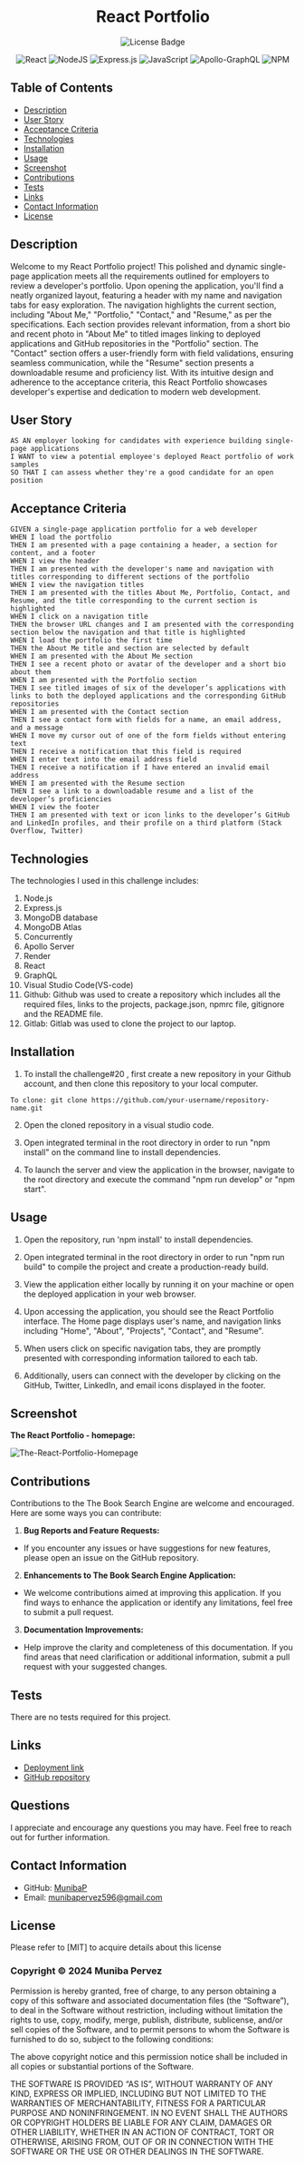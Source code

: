 <div align ="center">

# React Portfolio

![License Badge](https://shields.io/badge/license-MIT-blue)

![React](https://img.shields.io/badge/-ReactJs-61DAFB?logo=react&logoColor=white&style=for-the-badge)
![NodeJS](https://img.shields.io/badge/node.js-6DA55F?style=for-the-badge&logo=node.js&logoColor=white)
![Express.js](https://img.shields.io/badge/express.js-%23404d59.svg?style=for-the-badge&logo=express&logoColor=%2361DAFB)
![JavaScript](https://img.shields.io/badge/javascript-%23323330.svg?style=for-the-badge&logo=javascript&logoColor=%23F7DF1E)
![Apollo-GraphQL](https://img.shields.io/badge/-ApolloGraphQL-311C87?style=for-the-badge&logo=apollo-graphql)
![NPM](https://img.shields.io/badge/NPM-%23CB3837.svg?style=for-the-badge&logo=npm&logoColor=white)
</div>

## Table of Contents
- [Description](#description)
- [User Story](#user-story)
- [Acceptance Criteria](#acceptance-criteria)
- [Technologies](#technologies)
- [Installation](#installation)
- [Usage](#usage)
- [Screenshot](#screenshot)
- [Contributions](#contributions)
- [Tests](#tests)
- [Links](#links)
- [Contact Information](#contact-information)
- [License](#license)

## Description
Welcome to my React Portfolio project! This polished and dynamic single-page application meets all the requirements outlined for employers to review a developer's portfolio. Upon opening the application,  you'll find a neatly organized layout, featuring a header with my name and navigation tabs for easy exploration. The navigation highlights the current section, including "About Me," "Portfolio," "Contact," and "Resume," as per the specifications. Each section provides relevant information, from a short bio and recent photo in "About Me" to titled images linking to deployed applications and GitHub repositories in the "Portfolio" section. The "Contact" section offers a user-friendly form with field validations, ensuring seamless communication, while the "Resume" section presents a downloadable resume and proficiency list. With its intuitive design and adherence to the acceptance criteria, this React Portfolio showcases developer's expertise and dedication to modern web development.

## User Story
```
AS AN employer looking for candidates with experience building single-page applications
I WANT to view a potential employee's deployed React portfolio of work samples
SO THAT I can assess whether they're a good candidate for an open position
```

## Acceptance Criteria
```
GIVEN a single-page application portfolio for a web developer
WHEN I load the portfolio
THEN I am presented with a page containing a header, a section for content, and a footer
WHEN I view the header
THEN I am presented with the developer's name and navigation with titles corresponding to different sections of the portfolio
WHEN I view the navigation titles
THEN I am presented with the titles About Me, Portfolio, Contact, and Resume, and the title corresponding to the current section is highlighted
WHEN I click on a navigation title
THEN the browser URL changes and I am presented with the corresponding section below the navigation and that title is highlighted
WHEN I load the portfolio the first time
THEN the About Me title and section are selected by default
WHEN I am presented with the About Me section
THEN I see a recent photo or avatar of the developer and a short bio about them
WHEN I am presented with the Portfolio section
THEN I see titled images of six of the developer’s applications with links to both the deployed applications and the corresponding GitHub repositories
WHEN I am presented with the Contact section
THEN I see a contact form with fields for a name, an email address, and a message
WHEN I move my cursor out of one of the form fields without entering text
THEN I receive a notification that this field is required
WHEN I enter text into the email address field
THEN I receive a notification if I have entered an invalid email address
WHEN I am presented with the Resume section
THEN I see a link to a downloadable resume and a list of the developer’s proficiencies
WHEN I view the footer
THEN I am presented with text or icon links to the developer’s GitHub and LinkedIn profiles, and their profile on a third platform (Stack Overflow, Twitter)
```

## Technologies
The technologies I used in this challenge includes:

1. Node.js
2. Express.js
3. MongoDB database
4. MongoDB Atlas
5. Concurrently
6. Apollo Server
7. Render
8. React
9. GraphQL
10. Visual Studio Code(VS-code)
11. Github: Github was used to create a repository which includes all the required files, links to the projects, package.json, npmrc file, gitignore and the README file.
12. Gitlab: Gitlab was used to clone the project to our laptop.

## Installation
1. To install the challenge#20 , first create a new repository in your Github account, and then clone this repository to your local computer. 
```
To clone: git clone https://github.com/your-username/repository-name.git   
```           

2. Open the cloned repository in a visual studio code.
 
3. Open integrated terminal in the root directory in order to run "npm install" on the command line to install dependencies.

4. To launch the server and view the application in the browser, navigate to the root directory and execute the command "npm run develop" or  "npm start".

## Usage
1. Open the repository, run 'npm install' to install dependencies.

2. Open integrated terminal in the root directory in order to run "npm run build" to compile the project and create a production-ready build. 

3. View the application either locally by running it on your machine or open the deployed application in your web browser.

4. Upon accessing the application, you should see the React Portfolio interface. The Home page displays user's name, and navigation links including "Home", "About", "Projects", "Contact", and "Resume".

5. When users click on specific navigation tabs, they are promptly presented with corresponding information tailored to each tab.

7. Additionally, users can connect with the developer by clicking on the GitHub, Twitter, LinkedIn, and email icons displayed in the footer.

## Screenshot
**The React Portfolio - homepage:**

![The-React-Portfolio-Homepage](/assets/ReactPortfolioHomepage.jpeg)

## Contributions
Contributions to the The Book Search Engine are welcome and encouraged. Here are some ways you can contribute:

1. **Bug Reports and Feature Requests:**
  - If you encounter any issues or have suggestions for new features, please open an issue on the GitHub repository.
    
2. **Enhancements to The Book Search Engine Application:**
  -  We welcome contributions aimed at improving this application. If you find ways to enhance the application or identify any limitations, feel free to submit a pull request.

3. **Documentation Improvements:**
  - Help improve the clarity and completeness of this documentation. If you find areas that need clarification or additional information, submit a pull request with your suggested changes.     

## Tests
There are no tests required for this project.

## Links
- [Deployment link](https://book-search-engine-im1z.onrender.com)
- [GitHub repository](https://github.com/MunibaP/Book-Search-Engine.git)
  
## Questions
I appreciate and encourage any questions you may have. Feel free to reach out for further information.
  
## Contact Information
- GitHub: [MunibaP](https://github.com/MunibaP)
- Email: munibapervez596@gmail.com

## License
Please refer to [MIT] to acquire details about this license 

### Copyright © 2024 Muniba Pervez

Permission is hereby granted, free of charge, to any person obtaining a copy of this software and associated documentation files (the “Software”), to deal in the Software without restriction, including without limitation the rights to use, copy, modify, merge, publish, distribute, sublicense, and/or sell copies of the Software, and to permit persons to whom the Software is furnished to do so, subject to the following conditions:

The above copyright notice and this permission notice shall be included in all copies or substantial portions of the Software.

THE SOFTWARE IS PROVIDED “AS IS”, WITHOUT WARRANTY OF ANY KIND, EXPRESS OR IMPLIED, INCLUDING BUT NOT LIMITED TO THE WARRANTIES OF MERCHANTABILITY, FITNESS FOR A PARTICULAR PURPOSE AND NONINFRINGEMENT. IN NO EVENT SHALL THE AUTHORS OR COPYRIGHT HOLDERS BE LIABLE FOR ANY CLAIM, DAMAGES OR OTHER LIABILITY, WHETHER IN AN ACTION OF CONTRACT, TORT OR OTHERWISE, ARISING FROM, OUT OF OR IN CONNECTION WITH THE SOFTWARE OR THE USE OR OTHER DEALINGS IN THE SOFTWARE.

